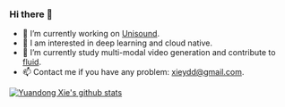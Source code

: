 ### Hi there 👋

- 🔭 I’m currently working on [Unisound](https://www.unisound.com/).
- 👀 I am interested in deep learning and cloud native.
- 🌱 I’m currently study multi-modal video generation and contribute to [fluid](https://github.com/fluid-cloudnative/fluid).
- 📫  Contact me if you have any problem:  xieydd@gmail.com.

[![Yuandong Xie's github stats](https://github-readme-stats.vercel.app/api?username=xieydd)](https://github.com/wonderflow)
<!--
**xieydd/xieydd** is a ✨ _special_ ✨ repository because its `README.md` (this file) appears on your GitHub profile.

Here are some ideas to get you started:

- 🔭 I’m currently working on ...
- 🌱 I’m currently learning ...
- 👯 I’m looking to collaborate on ...
- 🤔 I’m looking for help with ...
- 💬 Ask me about ...
- 📫 How to reach me: ...
- 😄 Pronouns: ...
- ⚡ Fun fact: ...
-->
